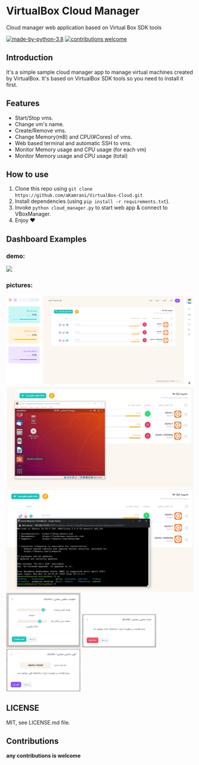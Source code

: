 # VirtualBox Cloud Manager
Cloud manager web application based on Virtual Box SDK tools


[![made-by-python-3.8](https://img.shields.io/badge/Made%20By-Python%203.8-blue?style=for-the-badge&logo=python)](https://www.python.org/)
[![contributions welcome](https://img.shields.io/badge/contributions-welcome-brightgreen.svg?style=for-the-badge)](https://github.com/aKamrani/VirtualBox-Cloud)

## Introduction
It's a simple sample cloud manager app to manage virtual machines created by VirtualBox.
It's based on VirtualBox SDK tools so you need to install it first.

## Features
* Start/Stop vms.
* Change vm's name.
* Create/Remove vms.
* Change Memory(mB) and CPU(#Cores) of vms.
* Web based terminal and automatic SSH to vms.
* Monitor Memory usage and CPU usage (for each vm)
* Monitor Memory usage and CPU usage (total)

## How to use
1) Clone this repo using `git clone https://github.com/aKamrani/VirtualBox-Cloud.git`
2) Install dependencies (using `pip install -r requirements.txt`).
3) Invoke `python cloud_manager.py` to start web app & connect to VBoxManager.
4) Enjoy ❤

## Dashboard Examples
### demo:
<img src="https://github.com/aKamrani/VirtualBox-Cloud/blob/main/images/video.gif" width="600">

### pictures:
<img src="https://github.com/aKamrani/VirtualBox-Cloud/blob/main/images/1.png" width="600">
<img src="https://github.com/aKamrani/VirtualBox-Cloud/blob/main/images/2.png" width="600">
<img src="https://github.com/aKamrani/VirtualBox-Cloud/blob/main/images/6.png" width="600">
<row>
<img src="https://github.com/aKamrani/VirtualBox-Cloud/blob/main/images/3.png" width="200">
<img src="https://github.com/aKamrani/VirtualBox-Cloud/blob/main/images/4.png" width="200">
<img src="https://github.com/aKamrani/VirtualBox-Cloud/blob/main/images/5.png" width="200">
</row>

## LICENSE
MIT, see LICENSE.md file.

## Contributions
**any contributions is welcome**
